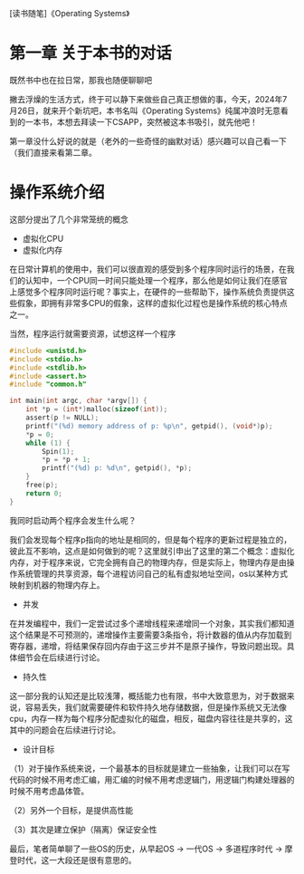 [读书随笔]《Operating Systems》

# 第一章 关于本书的对话

既然书中也在拉日常，那我也随便聊聊吧

撇去浮燥的生活方式，终于可以静下来做些自己真正想做的事，今天，2024年7月26日，就来开个新坑吧，本书名叫《Operating Systems》纯属冲浪时无意看到的一本书，本想去拜读一下CSAPP，突然被这本书吸引，就先他吧！

第一章没什么好说的就是（老外的一些奇怪的幽默对话）感兴趣可以自己看一下（我们直接来看第二章。
# 操作系统介绍

这部分提出了几个非常笼统的概念

- 虚拟化CPU
- 虚拟化内存

在日常计算机的使用中，我们可以很直观的感受到多个程序同时运行的场景，在我们的认知中，一个CPU同一时间只能处理一个程序，那么他是如何让我们在感官上感觉多个程序同时运行呢？事实上，在硬件的一些帮助下，操作系统负责提供这些假象，即拥有非常多CPU的假象，这样的虚拟化过程也是操作系统的核心特点之一。

当然，程序运行就需要资源，试想这样一个程序

```C
#include <unistd.h>
#include <stdio.h>
#include <stdlib.h>
#include <assert.h>
#include "common.h"

int main(int argc, char *argv[]) {
    int *p = (int*)malloc(sizeof(int));
    assert(p != NULL);
    printf("(%d) memory address of p: %p\n", getpid(), (void*)p);
    *p = 0;
    while (1) {
        Spin(1);
        *p = *p + 1;
        printf("(%d) p: %d\n", getpid(), *p);
    }
    free(p);  
    return 0;
}
```
我同时启动两个程序会发生什么呢？

我们会发现每个程序p指向的地址是相同的，但是每个程序的更新过程是独立的，彼此互不影响，这点是如何做到的呢？这里就引申出了这里的第二个概念：虚拟化内存，对于程序来说，它完全拥有自己的物理内存，但是实际上，物理内存是由操作系统管理的共享资源，每个进程访问自己的私有虚拟地址空间，os以某种方式映射到机器的物理内存上。

- 并发 

在并发编程中，我们一定尝试过多个递增线程来递增同一个对象，其实我们都知道这个结果是不可预测的，递增操作主要需要3条指令，将计数器的值从内存加载到寄存器，递增，将结果保存回内存由于这三步并不是原子操作，导致问题出现。具体细节会在后续进行讨论。

- 持久性

这一部分我的认知还是比较浅薄，概括能力也有限，书中大致意思为，对于数据来说，容易丢失，我们就需要硬件和软件持久地存储数据，但是操作系统又无法像cpu，内存一样为每个程序分配虚拟化的磁盘，相反，磁盘内容往往是共享的，这其中的问题会在后续进行讨论。

- 设计目标

（1）对于操作系统来说，一个最基本的目标就是建立一些抽象，让我们可以在写代码的时候不用考虑汇编，用汇编的时候不用考虑逻辑门，用逻辑门构建处理器的时候不用考虑晶体管。

（2）另外一个目标，是提供高性能

（3）其次是建立保护（隔离）保证安全性

最后，笔者简单聊了一些OS的历史，从早起OS -> 一代OS -> 多道程序时代 -> 摩登时代，这一大段还是很有意思的。


























